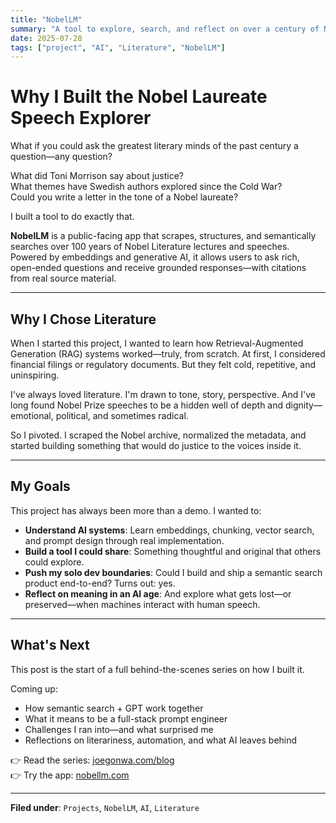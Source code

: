 ```yaml
---
title: "NobelLM"
summary: "A tool to explore, search, and reflect on over a century of Nobel Literature speeches using AI."
date: 2025-07-28
tags: ["project", "AI", "Literature", "NobelLM"]
---
```


# Why I Built the Nobel Laureate Speech Explorer

What if you could ask the greatest literary minds of the past century a question—any question?

What did Toni Morrison say about justice?  
What themes have Swedish authors explored since the Cold War?  
Could you write a letter in the tone of a Nobel laureate?

I built a tool to do exactly that.

**NobelLM** is a public-facing app that scrapes, structures, and semantically searches over 100 years of Nobel Literature lectures and speeches. Powered by embeddings and generative AI, it allows users to ask rich, open-ended questions and receive grounded responses—with citations from real source material.

---

## Why I Chose Literature

When I started this project, I wanted to learn how Retrieval-Augmented Generation (RAG) systems worked—truly, from scratch. At first, I considered financial filings or regulatory documents. But they felt cold, repetitive, and uninspiring.

I've always loved literature. I'm drawn to tone, story, perspective. And I've long found Nobel Prize speeches to be a hidden well of depth and dignity—emotional, political, and sometimes radical.

So I pivoted. I scraped the Nobel archive, normalized the metadata, and started building something that would do justice to the voices inside it.

---

## My Goals

This project has always been more than a demo. I wanted to:

- **Understand AI systems**: Learn embeddings, chunking, vector search, and prompt design through real implementation.  
- **Build a tool I could share**: Something thoughtful and original that others could explore.  
- **Push my solo dev boundaries**: Could I build and ship a semantic search product end-to-end? Turns out: yes.  
- **Reflect on meaning in an AI age**: And explore what gets lost—or preserved—when machines interact with human speech.

---

## What's Next

This post is the start of a full behind-the-scenes series on how I built it.

Coming up:
- How semantic search + GPT work together
- What it means to be a full-stack prompt engineer
- Challenges I ran into—and what surprised me
- Reflections on literariness, automation, and what AI leaves behind

👉 Read the series: [joegonwa.com/blog](https://joegonwa.com/blog)  
👉 Try the app: [nobellm.com](https://nobellm.com)

---
**Filed under**: `Projects`, `NobelLM`, `AI`, `Literature` 